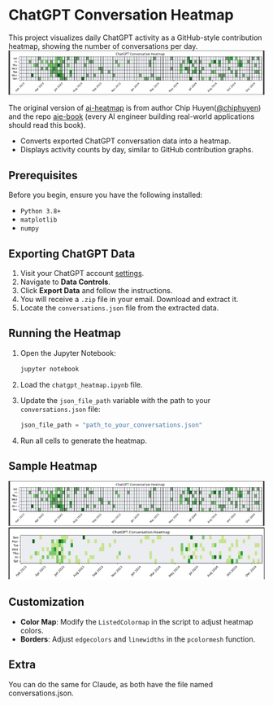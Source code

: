 # ChatGPT Conversation Heatmap

This project visualizes daily ChatGPT activity as a GitHub-style contribution heatmap, showing the number of conversations per day.
![chatgpt-heatmap](https://raw.githubusercontent.com/raselmandol/chatgpt-heatmap/refs/heads/main/assets/1.png)


The original version of [ai-heatmap](https://github.com/chiphuyen/aie-book/blob/main/scripts/ai-heatmap.ipynb) is from author Chip Huyen([@chiphuyen](https://github.com/chiphuyen)) and the repo [aie-book](https://github.com/chiphuyen/aie-book) (every AI engineer building real-world applications should read this book).

- Converts exported ChatGPT conversation data into a heatmap.
- Displays activity counts by day, similar to GitHub contribution graphs.


## Prerequisites

Before you begin, ensure you have the following installed:

- `Python 3.8+`
- `matplotlib`
- `numpy`

## Exporting ChatGPT Data

1. Visit your ChatGPT account [settings](https://chatgpt.com/#settings).
2. Navigate to **Data Controls**.
3. Click **Export Data** and follow the instructions.
4. You will receive a `.zip` file in your email. Download and extract it.
5. Locate the `conversations.json` file from the extracted data.


## Running the Heatmap

1. Open the Jupyter Notebook:
   ```bash
   jupyter notebook
   ```

2. Load the `chatgpt_heatmap.ipynb` file.
3. Update the `json_file_path` variable with the path to your `conversations.json` file:
   ```python
   json_file_path = "path_to_your_conversations.json"
   ```
4. Run all cells to generate the heatmap.


## Sample Heatmap

![Sample Heatmap](https://raw.githubusercontent.com/raselmandol/chatgpt-heatmap/refs/heads/main/assets/1.png)
![Sample Heatmap](https://raw.githubusercontent.com/raselmandol/chatgpt-heatmap/refs/heads/main/assets/2.png)


## Customization

- **Color Map**: Modify the `ListedColormap` in the script to adjust heatmap colors.
- **Borders**: Adjust `edgecolors` and `linewidths` in the `pcolormesh` function.

## Extra 

You can do the same for Claude, as both have the file named conversations.json.

